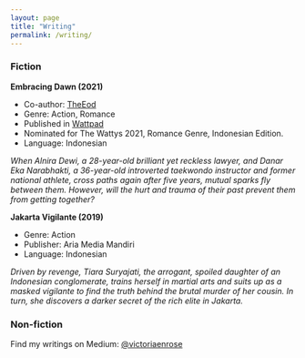 ```yaml
---
layout: page
title: "Writing"
permalink: /writing/
---
```


### Fiction
**Embracing Dawn (2021)**
* Co-author: [TheEod](https://www.wattpad.com/user/TheEod)
* Genre: Action, Romance
* Published in [Wattpad](https://www.wattpad.com/story/254253425-embracing-dawn-v-%E2%9C%93)
* Nominated for The Wattys 2021, Romance Genre, Indonesian Edition.
* Language: Indonesian

*When Alnira Dewi, a 28-year-old brilliant yet reckless lawyer, and Danar Eka Narabhakti, a 36-year-old introverted taekwondo instructor and former national athlete, cross paths again after five years, mutual sparks fly between them. However, will the hurt and trauma of their past prevent them from getting together?*

**Jakarta Vigilante (2019)**
* Genre: Action
* Publisher: Aria Media Mandiri
* Language: Indonesian

*Driven by revenge, Tiara Suryajati, the arrogant, spoiled daughter of an Indonesian conglomerate, trains herself in martial arts and suits up as a masked vigilante to find the truth behind the brutal murder of her cousin. In turn, she discovers a darker secret of the rich elite in Jakarta.*

### Non-fiction

Find my writings on Medium: [@victoriaenrose](https://medium.com/@victoriaenrose)